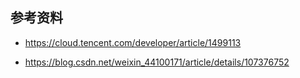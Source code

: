 ## 参考资料

- <https://cloud.tencent.com/developer/article/1499113>

- <https://blog.csdn.net/weixin_44100171/article/details/107376752>